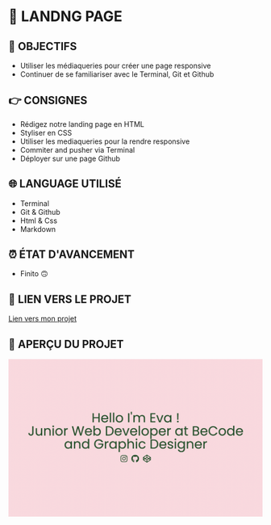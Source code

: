 # 📜 LANDNG PAGE

## 🎯 OBJECTIFS

- Utiliser les médiaqueries pour créer une page responsive
- Continuer de se familiariser avec le Terminal, Git et Github

## 👉 CONSIGNES

- Rédigez notre landing page en HTML
- Styliser en CSS
- Utiliser les mediaqueries pour la rendre responsive
- Commiter and pusher via Terminal
- Déployer sur une page Github

## 🌐 LANGUAGE UTILISÉ

- Terminal
- Git & Github
- Html & Css
- Markdown

## ⏰ ÉTAT D'AVANCEMENT

- Finito 🙃

## 🔗 LIEN VERS LE PROJET

[Lien vers mon projet](https://evalambert.github.io/)

## 👀 APERÇU DU PROJET

![Screen shot du projet](img/1.jpg)
